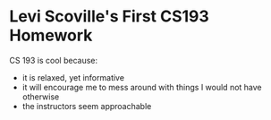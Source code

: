 # Levi Scoville's First CS193 Homework

CS 193 is cool because:
- it is relaxed, yet informative
- it will encourage me to mess around with things I would not have otherwise
- the instructors seem approachable

<!-- Your Pages site will use the layout and styles from the Jekyll theme you have selected in your [repository settings](https://github.com/kalutes/CS193_Fall18_Lab1/settings). The name of this theme is saved in the Jekyll `_config.yml` configuration file.

### Support or Contact

Having trouble with Pages? Check out our [documentation](https://help.github.com/categories/github-pages-basics/) or [contact support](https://github.com/contact) and we’ll help you sort it out.
-->
